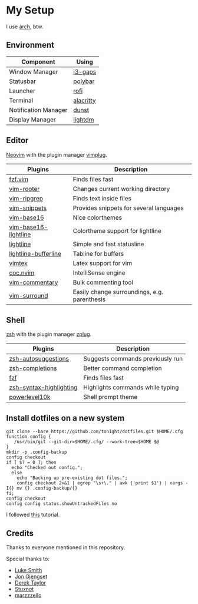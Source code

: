 # My Setup

I use [arch](https://www.archlinux.de/), btw.

## Environment

| Component | Using |
| --- | --- |
| Window Manager | [i3-gaps](https://github.com/Airblader/i3) |
| Statusbar | [polybar](https://github.com/polybar/polybar)|
| Launcher | [rofi](https://github.com/davatorium/rofi)|
| Terminal | [alacritty](https://github.com/alacritty/alacritty)|
| Notification Manager | [dunst](https://github.com/dunst-project/dunst)|
| Display Manager | [lightdm](https://github.com/canonical/lightdm)|

## Editor

[Neovim](https://neovim.io/) with the plugin manager [vimplug](https://github.com/junegunn/vim-plug).

| Plugins | Description |
| --- | --- |
|   [fzf.vim](https://www.github.com/junegunn/fzf.vim) |  Finds files fast|
|   [vim-rooter](https://www.github.com/airblade/vim-rooter) |  Changes current working directory  |
|   [vim-ripgrep](https://www.github.com/jremmen/vim-ripgrep) |  Finds text inside files  |
|   [vim-snippets](https://www.github.com/honza/vim-snippets) |  Provides snippets for several languages |
|   [vim-base16](https://www.github.com/chriskempson/base16-vim/) | Nice colorthemes |
|   [vim-base16-lightline](https://www.github.com/daviesjamie/vim-base16-lightline) |  Colortheme support for lightline  |
|   [lightline](https://www.github.com/itchyny/lightline.vim) |  Simple and fast statusline |
|   [lightline-bufferline](https://github.com/mengelbrecht/lightline-bufferline) | Tabline for buffers |
|   [vimtex](https://www.github.com/lervag/vimtex) |  Latex support for vim  |
|   [coc.nvim](https://www.github.com/neoclide/coc.nvim) |  IntelliSense engine  |
|   [vim-commentary](https://www.github.com/tpope/vim-commentary) |  Bulk commenting tool  |
|   [vim-surround](https://www.github.com/tpope/vim-surround) |  Easily change surroundings, e.g. parenthesis |


## Shell

[zsh](http://zsh.sourceforge.net/) with the plugin manager [zplug](https://github.com/zplug/zplug).

| Plugins | Description |
| --- | --- |
| [zsh-autosuggestions](https://www.github.com/zsh-users/zsh-autosuggestions) | Suggests commands previously run |
| [zsh-completions](https://www.github.com/zsh-users/zsh-completions) | Better command completion |
| [fzf](https://www.github.com/junegunn/fzf) | Finds files fast |
| [zsh-syntax-highlighting](https://www.github.com/zsh-users/zsh-syntax-highlighting) | Highlights commands while typing |
| [powerlevel10k](https://www.github.com/romkatv/powerlevel10k) | Shell prompt theme |

## Install dotfiles on a new system

```shell
git clone --bare https://github.com/ton1ght/dotfiles.git $HOME/.cfg
function config {
   /usr/bin/git --git-dir=$HOME/.cfg/ --work-tree=$HOME $@
}
mkdir -p .config-backup
config checkout
if [ $? = 0 ]; then
  echo "Checked out config.";
  else
    echo "Backing up pre-existing dot files.";
    config checkout 2>&1 | egrep "\s+\." | awk {'print $1'} | xargs -I{} mv {} .config-backup/{}
fi;
config checkout
config config status.showUntrackedFiles no
```
I followed [this](https://www.atlassian.com/git/tutorials/dotfiles) tutorial.
## Credits

Thanks to everyone mentioned in this repository.

Special thanks to:
* [Luke Smith](https://github.com/LukeSmithxyz/)
* [Jon Gjengset](https://github.com/Jonhoo)
* [Derek Taylor](https://distrotube.com/)
* [Stuxnot](https://github.com/Stuxnot)
* [marzzzello](https://github.com/marzzzello)
